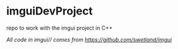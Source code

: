 # imguiDevProject
repo to work with the imgui project in C++

*All code in imgui// comes from https://github.com/swetland/imgui*
